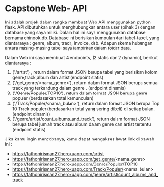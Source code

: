 # Capstone Web- API
Ini adalah projek dalam rangka membuat Web API menggunakan python flask. API dibutuhkan untuk menghubungkan antara user (pihak 3) dengan database yang saya miliki. Dalam hal ini saya menggunakan database bernama chinook.db. Database ini berisikan kumpulan dari tabel-tabel, yang diantaranya : genre, album, track, invoice, dsb. Adapun skema hubungan antara masing-masing tabel saya lampirkan dalam folder data.

Dalam Web ini saya membuat 4 endpoints, (2 statis dan 2 dynamic), berikut diantaranya :
1. ('/artist') , return dalam format JSON berupa tabel yang berisikan kolom genre,track,album dan artist (endpoint statis)
2. ('/get_genre/<nama_genre>'), return dalam format JSON berupa semua track yang terkandung dalam genre . (endpoint dinamis)
3. ('/Genre/Populer/TOP10'), return dalam format JSON berupa genre populer (berdasarkan total kemunculan)
4. ('/Track/Populer/<nama_bulan>'), return dalam format JSON berupa Top 10 Track populer (berdasarkan total yang sering dibeli) di setiap bulan. (endpoint dinamis)
5. ('/genre/artist/count_albums_and_track'), return dalam format JSON berupa tabel jumlah track atau album dalam genre dan artist tertentu (endpoint statis)

Jika kamu ingin mencobanya, kamu dapat mengakses lewat link di bawah ini : 
- https://fathonirisman27.herokuapp.com/artist 
- https://fathonirisman27.herokuapp.com/get_genre/<nama_genre>
- https://fathonirisman27.herokuapp.com/Genre/Populer/TOP10
- https://fathonirisman27.herokuapp.com/Track/Populer/<nama_bulan>
- https://fathonirisman27.herokuapp.com/genre/artist/count_albums_and_track
 
  

